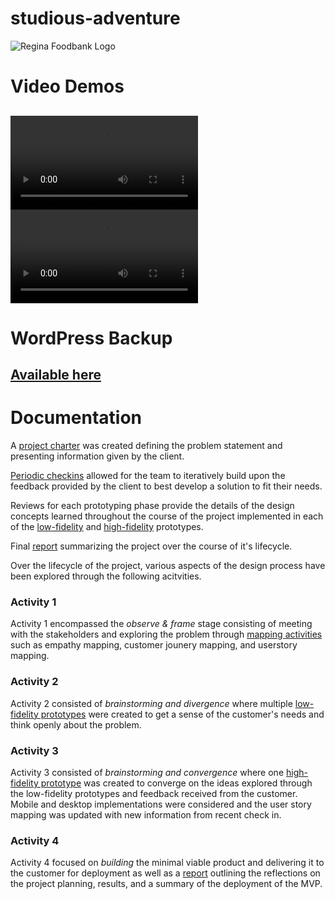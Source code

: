 # studious-adventure

![Regina Foodbank Logo](https://pears.softsys.ca/wp-content/themes/siteTheme/images/logo.png)

# Video Demos

![demo 0](https://user-images.githubusercontent.com/70604257/162843438-fe6f924d-7681-4bc4-969f-248ff7c2ed1e.mov)    ![demo 1](https://user-images.githubusercontent.com/70604257/162843538-f36f9ed8-9935-4926-94ff-c93e4ee9e9f8.mov)
---
# WordPress Backup
[Available here](https://github.com/teampears/studious-adventure/releases/tag/wp-backup)
---
# Documentation

A [project charter](Documentation/ProjectCharter.md) was created defining the problem statement and presenting information given by the client.

[Periodic checkins](Documentation/Client-checkin-summary-notes.md) allowed for the team to iteratively build upon the feedback provided by the client to best develop a solution to fit their needs.

Reviews for each prototyping phase provide the details of the design concepts learned throughout the course of the project implemented in each of the [low-fidelity](Prototyping/Low%20Fidelity%20Prototypes/) and [high-fidelity](Prototyping/High%20Fidelity%20Prototype/) prototypes.

Final [report](Report/) summarizing the project over the course of it's lifecycle.

Over the lifecycle of the project, various aspects of the design process have been explored through the following acitvities.

### Activity 1
Activity 1 encompassed the *observe & frame* stage consisting of meeting with the stakeholders and exploring the problem through [mapping activities](Mapping%20Activities/) such as empathy mapping, customer jounery mapping, and userstory mapping.

### Activity 2
Activity 2 consisted of *brainstorming and divergence* where multiple [low-fidelity prototypes](Prototyping/Low%20Fidelity%20Prototypes/) were created to get a sense of the customer's needs and think openly about the problem.

### Activity 3
Activity 3 consisted of *brainstorming and convergence* where one [high-fidelity prototype](Prototyping/High%20Fidelity%20Prototype/) was created to converge on the ideas explored through the low-fidelity prototypes and feedback received from the customer. Mobile and desktop implementations were considered and the user story mapping was updated with new information from recent check in.

### Activity 4
Activity 4 focused on *building* the minimal viable product and delivering it to the customer for deployment as well as a [report](Report/) outlining the reflections on the project planning, results, and a summary of the deployment of the MVP.

